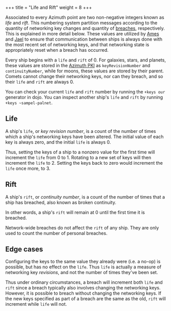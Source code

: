 +++
title = "Life and Rift"
weight = 8
+++

Associated to every Azimuth point are two non-negative integers known as _life_
and _rift_. This numbering system partition messages according to the quantity
of networking key changes and quantity of
[breaches](https://urbit.org/using/id/guide-to-resets), respectively. This is explained in
more detail below. These values are utilized by [Ames](/system/kernel/ames)
and [Jael](/system/kernel/jael) to ensure that communication between
ships is always done with the most recent set of networking keys, and that
networking state is appropriately reset when a breach has occurred.

Every ship begins with a `life` and `rift` of 0. For galaxies, stars, and
planets, these values are stored in the [Azimuth
PKI](/system/identity-eth#points) as `keyRevisionNumber` and
`continuityNumber`, while for moons, these values are stored by their parent.
Comets cannot change their networking keys, nor can they breach, and so their
`life` and `rift` are always 0.

You can check your current `life` and `rift` number by running the `+keys our`
generator in dojo. You can inspect another ship's `life` and `rift` by running
`+keys ~sampel-palnet`.

## Life

A ship's `life`, or _key revision number_, is a count of the number of times which
a ship's networking keys have been altered. The initial value of each key is
always zero, and the initial `life` is always 0.

Thus, setting the keys of a ship to a nonzero value for the first time will
increment the `life` from 0 to 1. Rotating to a new set of keys will then
increment the `life` to 2. Setting the keys back to zero would increment the
`life` once more, to 3.

## Rift

A ship's `rift`, or _continuity number_, is a count of the number of times that
a ship has breached, also known as broken continuity.

In other words, a ship's `rift` will remain at 0 until the first time it is
breached.

Network-wide breaches do not affect the `rift` of any ship. They are only used to
count the number of personal breaches.

## Edge cases

Configuring the keys to the same value they already were (i.e. a no-op) is
possible, but has no effect on the `life`. Thus `life` is actually a measure of
networking key _revisions_, and not the number of times they've been set.

Thus under ordinary circumstances, a breach will increment both `life` and
`rift` since a breach typically also involves changing the networking keys.
However, it is possible to breach without changing the networking keys.
If the new keys specified
as part of a breach are the same as the old, `rift` will increment while
`life` will not.
